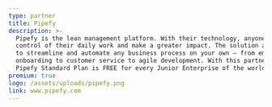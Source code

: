 ```yaml
---
type: partner
title: Pipefy
description: >-
  Pipefy is the lean management platform. With their technology, anyone can take
  control of their daily work and make a greater impact. The solution allows you
  to streamline and automate any business process on your own – from employee
  onboarding to customer service to agile development. With this partnership,
  Pipefy Standard Plan is FREE for every Junior Enterprise of the world.
premium: true
logo: /assets/uploads/pipefy.png
link: www.pipefy.com
---
```


